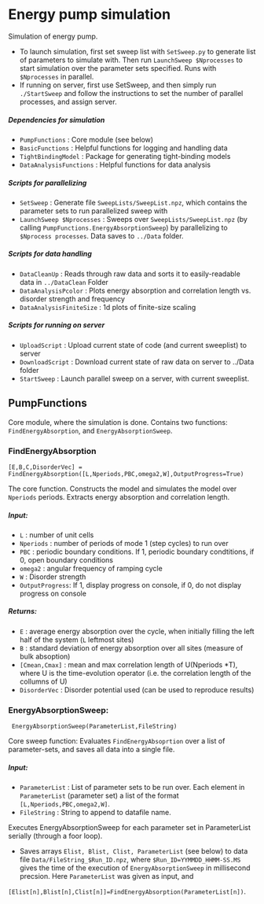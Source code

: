# Energy pump simulation

Simulation of energy pump. 

* To launch simulation, first set sweep list with `SetSweep.py` to generate list of parameters to simulate with. Then run `LaunchSweep $Nprocesses` to start simulation over the parameter sets specified. Runs with `$Nprocesses` in parallel. 
* If running on server, first use SetSweep, and then simply run `./StartSweep` and follow the instructions to set the number of parallel processes, and assign server. 

##### Dependencies for simulation

* `PumpFunctions`	 		    : 	Core module (see below)
* `BasicFunctions`			    : 	Helpful functions for logging and handling data
* `TightBindingModel`		    : 	Package for generating tight-binding models
* `DataAnalysisFunctions`		: 	Helpful functions for data analysis

##### Scripts for parallelizing
* `SetSweep` 					: 	Generate file `SweepLists/SweepList.npz`, which contains the parameter sets to run parallelized sweep with 
* `LaunchSweep $Nprocesses`	:  	Sweeps over `SweepLists/SweepList.npz` (by calling `PumpFunctions.EnergyAbsorptionSweep`) by parallelizing to `$Nprocess processes`. Data saves to `../Data` folder.  

##### Scripts for data handling
* `DataCleanUp`				: 	Reads through raw data and sorts it to easily-readable data in `../DataClean` Folder
* `DataAnalysisPcolor`		: 	Plots energy absorption and correlation length vs. disorder strength and frequency
* `DataAnalysisFiniteSize`	: 	1d plots of finite-size scaling 

##### Scripts for running on server
* `UploadScript`			: 	Upload current state of code (and current sweeplist) to server
* `DownloadScript`			: 	Download current state of raw data on server to ../Data folder
* `StartSweep`				: 	Launch parallel sweep on a server, with current sweeplist. 


## PumpFunctions
Core module, where the simulation is done. Contains two functions: `FindEnergyAbsorption`, and `EnergyAbsorptionSweep`. 

### FindEnergyAbsorption
`
[E,B,C,DisorderVec] = FindEnergyAbsorption([L,Nperiods,PBC,omega2,W],OutputProgress=True)
`

The core function. Constructs the model and simulates the model over `Nperiods` periods. Extracts energy absorption and correlation length.  
  
##### Input:
* `L`             : number of unit cells
* `Nperiods`      : number of periods of mode 1 (step cycles) to run over
* `PBC`           : periodic boundary conditions. If 1, periodic boundary condtitions, if 0, open boundary conditions
* `omega2`        : angular frequency of ramping cycle
* `W`             : Disorder strength
* `OutputProgress`: If 1, display progress on console, if 0, do not display progress on console
   
##### Returns: 
* `E`            : average energy absorption over the cycle, when initially filling the left half of the system (`L` leftmost sites)
* `B`            : standard deviation of energy absorption over all sites (measure of bulk absoption)
* `[Cmean,Cmax]` : mean and max correlation length of U(Nperiods *T), where U is the time-evolution operator (i.e. the correlation length of the collumns of U)
* `DisorderVec`  : Disorder potential used (can be used to reproduce results)


### EnergyAbsorptionSweep: 

` 
EnergyAbsorptionSweep(ParameterList,FileString)
`

Core sweep function: Evaluates `FindEnergyAbsoprtion` over a list of parameter-sets, and saves all data into a single file.

##### Input:
* `ParameterList`	: List of parameter sets to be run over. Each element in `ParameterList` (parameter set) a list of the format `[L,Nperiods,PBC,omega2,W]`.
* `FileString` 		: String to append to datafile name. 

Executes EnergyAbsorptionSweep for each parameter set in ParameterList serially (through a foor loop). 
* Saves arrays `
Elist, Blist, Clist, ParameterList
` (see below) to data file `Data/FileString_$Run_ID.npz`, where `$Run_ID=YYMMDD_HHMM-SS.MS` gives the time of the execution of `EnergyAbsorptionSweep` in millisecond precsion. Here `ParameterList` was given as input, and 

`[Elist[n],Blist[n],Clist[n]]=FindEnergyAbsorption(ParameterList[n])`.



 

 
